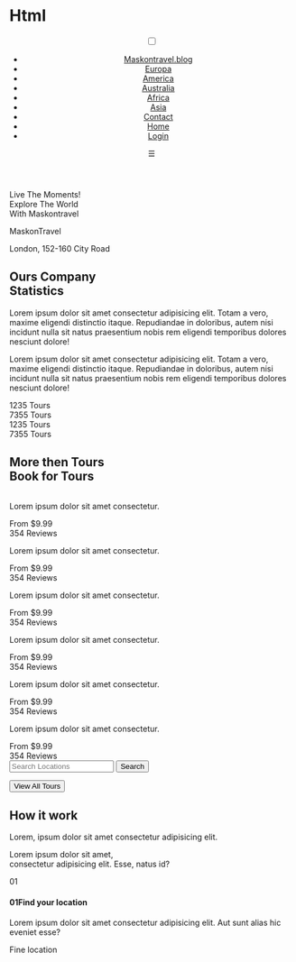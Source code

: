 # Html<!DOCTYPE html>
<html lang="en">

<head>
    <meta charset="UTF-8">
    <meta name="viewport" content="width=device-width, initial-scale=1.0">
    <title>Document</title>
    <link rel="stylesheet" href="style.css">
    <script src="https://kit.fontawesome.com/f293837ac5.js" crossorigin="anonymous"></script>
    <link rel="stylesheet" href="style.css">
</head>

<body>
    <header>
        <nav>
            <input type="checkbox" id="checkbox-menu"></input>
            <label for="checkbox-menu">
                <ul class="menu touch">
                    <li><a class="logo" href="#">Maskontravel.blog</a></li>
                    <li><a href="#">Europa</a></li>
                    <li><a href="#">America</a></li>
                    <li><a href="#">Australia</a></li>
                    <li><a href="#">Africa</a></li>
                    <li><a href="#">Asia</a></li>
                    <li><a class="contacts" href="#">Contact</a></li>
                    <li><a href="#">Home</a></li>
                    <li><a href="#">Login</a></li>
                </ul>
                <span class="toggle">☰</span>
            </label>
        </nav>
    </header>
    <main>
        <section class="intro wrapper">
            <div class="intro-img">
                <p class="intro-text">Live The Moments!<br>Explore The World<br>With Maskontravel</p>
            </div>
            <div class="intro-contacts">
                <p><i class="fas fa-globe"></i>MaskonTravel</p>
                <p><i class="fas fa-map-marker-alt"></i>London, 152-160 City Road</p>
            </div>
        </section>
        <section class="stats wrapper">
            <div class="stats-text">
                <h2>Ours Company<br>Statistics</h2>
                <p>Lorem ipsum dolor sit amet consectetur adipisicing elit. Totam a vero,
                    maxime eligendi distinctio itaque. Repudiandae in doloribus, autem nisi incidunt
                    nulla sit natus praesentium nobis rem eligendi temporibus dolores nesciunt dolore!</p>
                <p>Lorem ipsum dolor sit amet consectetur adipisicing elit. Totam a vero,
                    maxime eligendi distinctio itaque. Repudiandae in doloribus, autem nisi incidunt
                    nulla sit natus praesentium nobis rem eligendi temporibus dolores nesciunt dolore!</p>
            </div>
            <div class="stats-nam">
                <div class="stats-line">
                    <div class="square">
                        <span class="stats-square">1235</span>
                        <span class="square-text">Tours</span>
                    </div>
                </div>
                <div class="stats-line">
                    <div class="square">
                        <span class="stats-square">7355</span>
                        <span class="square-text">Tours</span>
                    </div>
                </div>
            </div>
            <div class="stats-nam">
                <div class="stats-line">
                    <div class="square">
                        <span class="stats-square">1235</span>
                        <span class="square-text">Tours</span>
                    </div>
                </div>
                <div class="stats-line">
                    <div class="square">
                        <span class="stats-square">7355</span>
                        <span class="square-text">Tours</span>
                    </div>
                </div>
            </div>
        </section>
        <section class="tours">
            <div class="wrapper tour">
                <h2>More then Tours<br>Book for Tours</h2>
                <div class="cards">
                    <div class="card">
                        <img src="/image/Rome.jpg" alt="">
                        <div class="card-containeer">
                            <p>Lorem ipsum dolor sit amet consectetur.</p>
                            <div class="card-info">
                                <div class="money">From $9.99</div>
                                <div class="info">
                                    <span><i class="fas fa-star"></i><i class="fas fa-star"></i><i class="fas fa-star"></i><i class="fas fa-star"></i><i class="fas fa-star"></i>354 Reviews</span>
                                </div>
                            </div>
                        </div>
                    </div>
                    <div class="card">
                        <img src="/image/Rome.jpg" alt="">
                        <div class="card-containeer">
                            <p>Lorem ipsum dolor sit amet consectetur.</p>
                            <div class="card-info">
                                <div class="money">From $9.99</div>
                                <div class="info">
                                    <span><i class="fas fa-star"></i><i class="fas fa-star"></i><i class="fas fa-star"></i><i class="fas fa-star"></i><i class="fas fa-star"></i>354 Reviews</span>
                                </div>
                            </div>
                        </div>
                    </div>
                    <div class="card">
                        <img src="/image/Rome.jpg" alt="">
                        <div class="card-containeer">
                            <p>Lorem ipsum dolor sit amet consectetur.</p>
                            <div class="card-info">
                                <div class="money">From $9.99</div>
                                <div class="info">
                                    <span><i class="fas fa-star"></i><i class="fas fa-star"></i><i class="fas fa-star"></i><i class="fas fa-star"></i><i class="fas fa-star"></i>354 Reviews</span>
                                </div>
                            </div>
                        </div>
                    </div>
                    <div class="card">
                        <img src="/image/Rome.jpg" alt=""></a>
                        <div class="card-containeer">
                            <p>Lorem ipsum dolor sit amet consectetur.</p>
                            <div class="card-info">
                                <div class="money">From $9.99</div>
                                <div class="info">
                                    <span><i class="fas fa-star"></i><i class="fas fa-star"></i><i class="fas fa-star"></i><i class="fas fa-star"></i><i class="fas fa-star"></i>354 Reviews</span>
                                </div>
                            </div>
                        </div>
                    </div>
                    <div class="card">
                        <img src="/image/Rome.jpg" alt="">
                        <div class="card-containeer">
                            <p>Lorem ipsum dolor sit amet consectetur.</p>
                            <div class="card-info">
                                <div class="money">From $9.99</div>
                                <div class="info">
                                    <span><i class="fas fa-star"></i><i class="fas fa-star"></i><i class="fas fa-star"></i><i class="fas fa-star"></i><i class="fas fa-star"></i>354 Reviews</span>
                                </div>
                            </div>
                        </div>
                    </div>
                    <div class="card">
                        <img src="/image/Rome.jpg" alt="">
                        <div class="card-containeer">
                            <p>Lorem ipsum dolor sit amet consectetur.</p>
                            <div class="card-info">
                                <div class="money">From $9.99</div>
                                <div class="info">
                                    <span><i class="fas fa-star"></i><i class="fas fa-star"></i><i class="fas fa-star"></i><i class="fas fa-star"></i><i class="fas fa-star"></i>354 Reviews</span>
                                </div>
                            </div>
                        </div>
                    </div>
                </div>
                <div class="buttons-search">
                    <form action="">
                        <input type="text" placeholder="Search Locations">
                        <input type="submit" value="Search">
                    </form>
                    <button class="all">View All Tours</button>
                </div>
            </div>
        </section> 
        <section>
            <div class="step">
                <div class="wrapper">
                    <h2>How it work</h2>
                    <p class="step-text">Lorem, ipsum dolor sit amet
                         consectetur adipisicing elit.</p>
                          <p class="steps-text mbtext">Lorem ipsum dolor sit amet, 
                          <br>consectetur adipisicing elit. Esse, natus id?</p>
                          <div class="steps-container">
                              <div class="stepblock" id="stebl1"></div>
                              <p class="step-num">01</p>
                              <h4><span>01</span>Find your location</h4>
                              <p class="step-info">Lorem ipsum dolor sit amet consectetur adipisicing elit.
                                  Aut sunt alias hic eveniet esse?</p>
                                  <p class="stepinfolast" id="stepbrdr1">Fine location</p>
                          </div>
                </div>
            </div>
        </section>   
    </main>
    <script>src = "script.js"</script>
</body>

</html>
